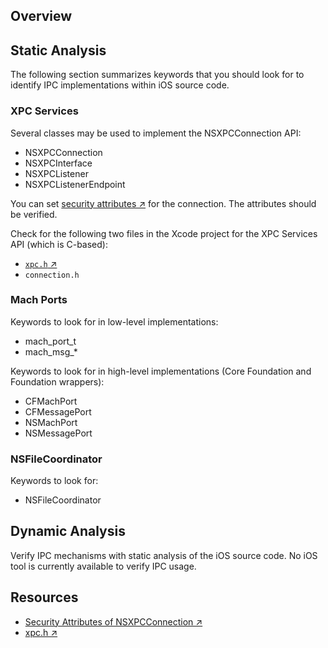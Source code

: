 ## Overview

## Static Analysis

The following section summarizes keywords that you should look for to identify IPC implementations within iOS source code.

### XPC Services

Several classes may be used to implement the NSXPCConnection API:

- NSXPCConnection
- NSXPCInterface
- NSXPCListener
- NSXPCListenerEndpoint

You can set [security attributes ↗](https://www.objc.io/issues/14-mac/xpc/#security-attributes-of-the-connection "Security Attributes of NSXPCConnection") for the connection. The attributes should be verified.

Check for the following two files in the Xcode project for the XPC Services API (which is C-based):

- [`xpc.h` ↗](https://developer.apple.com/documentation/xpc/xpc_services_xpc.h "xpc.h")
- `connection.h`

### Mach Ports

Keywords to look for in low-level implementations:

- mach_port_t
- mach_msg_*

Keywords to look for in high-level implementations (Core Foundation and Foundation wrappers):

- CFMachPort
- CFMessagePort
- NSMachPort
- NSMessagePort

### NSFileCoordinator

Keywords to look for:

- NSFileCoordinator

## Dynamic Analysis
Verify IPC mechanisms with static analysis of the iOS source code. No iOS tool is currently available to verify IPC usage.

## Resources

- [Security Attributes of NSXPCConnection ↗](https://www.objc.io/issues/14-mac/xpc/#security-attributes-of-the-connection "Security Attributes of NSXPCConnection")
- [xpc.h ↗](https://developer.apple.com/documentation/xpc/xpc_services_xpc.h "xpc.h")